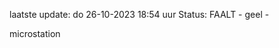 laatste update: 
do 26-10-2023 18:54   uur 
Status: FAALT - geel - 
<div class="service Y">microstation</div>